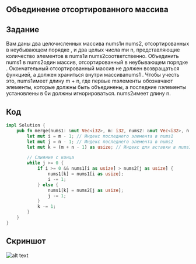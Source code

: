 ## Объединение отсортированного массива
## Задание 
Вам даны два целочисленных массива nums1и nums2, отсортированных в неубывающем порядке ,
и два целых числа mи n, представляющие количество элементов в nums1и nums2соответственно.
Объединить nums1 в nums2один массив, отсортированный в неубывающем порядке .
Окончательный отсортированный массив не должен возвращаться функцией,
 а должен храниться внутри массиваnums1 . 
Чтобы учесть это, nums1имеет длину m + n, 
где первые mэлементы обозначают элементы, которые должны быть объединены, 
а последние nэлементы установлены в 0и должны игнорироваться. nums2имеет длину n.

## Код
``` rust
impl Solution { 
    pub fn merge(nums1: &mut Vec<i32>, m: i32, nums2: &mut Vec<i32>, n: i32) { 
        let mut i = m - 1; // Индекс последнего элемента в nums1
        let mut j = n - 1; // Индекс последнего элемента в nums2
        let mut k = (m + n - 1) as usize; // Индекс для вставки в nums1

        // Слияние с конца
        while j >= 0 {
            if i >= 0 && nums1[i as usize] > nums2[j as usize] {
                nums1[k] = nums1[i as usize];
                i -= 1;
            } else {
                nums1[k] = nums2[j as usize];
                j -= 1;
            }
            k -= 1;
        }
    } 
}
```
## Скриншот
![alt text](https://github.com/Vladiiimir8/plyaskin_20421/blob/main/rust/zadanie%201/zadanie%201.2/screen2.png?raw=true)
